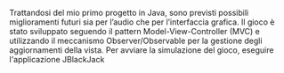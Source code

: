 Trattandosi del mio primo progetto in Java, sono previsti possibili miglioramenti futuri sia per l’audio che per l’interfaccia grafica. Il gioco è stato sviluppato seguendo il pattern Model-View-Controller (MVC) e utilizzando il meccanismo Observer/Observable per la gestione degli aggiornamenti della vista.
Per avviare la simulazione del gioco, eseguire l'applicazione JBlackJack
